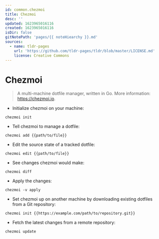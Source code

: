 ```yaml
---
id: common.chezmoi
title: Chezmoi
desc: ''
updated: 1623965016116
created: 1623965016116
isDir: false
gitNotePath: 'pages/{{ noteHiearchy }}.md'
sources:
  - name: tldr-pages
    url: 'https://github.com/tldr-pages/tldr/blob/master/LICENSE.md'
    license: Creative Commons
---
```

# Chezmoi

> A multi-machine dotfile manager, written in Go.
> More information: <https://chezmoi.io>.

- Initialize chezmoi on your machine:

`chezmoi init`

- Tell chezmoi to manage a dotfile:

`chezmoi add {{path/to/file}}`

- Edit the source state of a tracked dotfile:

`chezmoi edit {{path/to/file}}`

- See changes chezmoi would make:

`chezmoi diff`

- Apply the changes:

`chezmoi -v apply`

- Set chezmoi up on another machine by downloading existing dotfiles from a Git repository:

`chezmoi init {{https://example.com/path/to/repository.git}}`

- Fetch the latest changes from a remote repository:

`chezmoi update`

